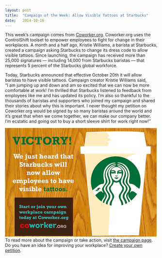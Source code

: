 ```yaml
---
layout:	post
title:	"Campaign of the Week: Allow Visible Tattoos at Starbucks"
date:	2014-10-16
---
```


This week’s campaign comes from [Coworker.org](https://www.coworker.org/). Coworker.org uses the ControlShift toolset to empower employees to fight for change in their workplaces. A month and a half ago, Kristie Williams, a barista at Starbucks, created a campaign asking Starbucks to change its dress code to allow visible tattoos. Since launching, the campaign has received more than 25,000 signatures — including 14,000 from Starbucks baristas — that represents 5 percent of the Starbucks global workforce.

Today, Starbucks announced that effective October 20th it will allow baristas to have visible tattoos. Campaign creator Kristie Williams said,   
“I am jumping up and down and am so excited that we can now be more comfortable at work! I’m thrilled that Starbucks listened to feedback from employees like me and has updated its policy. I’m also so thankful to the thousands of baristas and supporters who joined my campaign and shared their stories about why this is important. I never thought my petition on Coworker.org would be signed by so many baristas around the world and it’s great that when we come together, we can make our company better. I’m ecstatic and going out to buy a short sleeve shirt for work right now!”

![](/img/0*_DmItBcgf0J54Yer.png)To read more about the campaign or take action, visit [the campaign page](https://www.coworker.org/petitions/let-us-have-visible-tattoos). Do you have an idea for improving your workplace? [Create your own petition](https://www.coworker.org/petitions/new).

